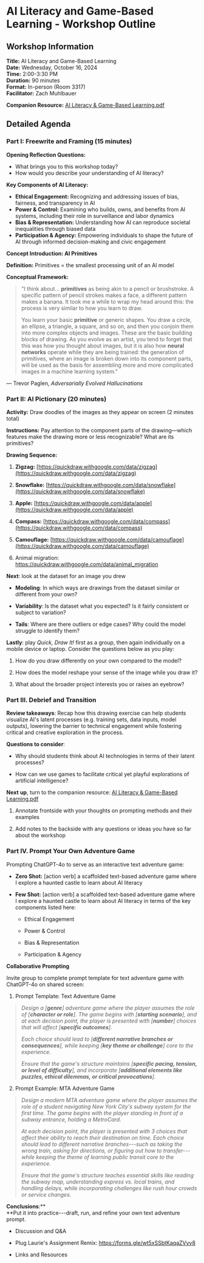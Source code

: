 # AI Literacy and Game-Based Learning - Workshop Outline

## Workshop Information

**Title:** AI Literacy and Game-Based Learning  
**Date:** Wednesday, October 16, 2024  
**Time:** 2:00-3:30 PM  
**Duration:** 90 minutes  
**Format:** In-person (Room 3317)  
**Facilitator:** Zach Muhlbauer

**Companion Resource:** [AI Literacy & Game-Based Learning.pdf](https://drive.google.com/file/d/1B_pfrMeJriZcsVK8L-AA4cHa9HS11rr9/view?usp=sharing)

## Detailed Agenda

### Part I: Freewrite and Framing (15 minutes)

**Opening Reflection Questions:**
- What brings you to this workshop today?
- How would you describe your understanding of AI literacy?

**Key Components of AI Literacy:**

- **Ethical Engagement:** Recognizing and addressing issues of bias, fairness, and transparency in AI
- **Power & Control:** Examining who builds, owns, and benefits from AI systems, including their role in surveillance and labor dynamics
- **Bias & Representation:** Understanding how AI can reproduce societal inequalities through biased data
- **Participation & Agency:** Empowering individuals to shape the future of AI through informed decision-making and civic engagement

**Concept Introduction: AI Primitives**

**Definition:** Primitives = the smallest processing unit of an AI model

**Conceptual Framework:**
> "I think about... **primitives** as being akin to a pencil or brushstroke. A specific pattern of pencil strokes makes a face, a different pattern makes a banana. It took me a while to wrap my head around this: the process is very similar to how you learn to draw.
>
> You learn your basic **primitive** or generic shapes. You draw a circle, an ellipse, a triangle, a square, and so on, and then you conjoin them into more complex objects and images. These are the basic building blocks of drawing. As you evolve as an artist, you tend to forget that this was how you thought about images, but it is also how **neural networks** operate while they are being trained: the generation of primitives, where an image is broken down into its component parts, will be used as the basis for assembling more and more complicated images in a machine learning system."

— Trevor Paglen, *Adversarially Evolved Hallucinations*

### Part II: AI Pictionary (20 minutes)

**Activity:** Draw doodles of the images as they appear on screen (2 minutes total)

**Instructions:** Pay attention to the component parts of the drawing—which features make the drawing more or less recognizable? What are its primitives?

**Drawing Sequence:**
1. **Zigzag:** [https://quickdraw.withgoogle.com/data/zigzag](https://quickdraw.withgoogle.com/data/zigzag)
2. **Snowflake:** [https://quickdraw.withgoogle.com/data/snowflake](https://quickdraw.withgoogle.com/data/snowflake)
3. **Apple:** [https://quickdraw.withgoogle.com/data/apple](https://quickdraw.withgoogle.com/data/apple)
4. **Compass:** [https://quickdraw.withgoogle.com/data/compass](https://quickdraw.withgoogle.com/data/compass)
5. **Camouflage:** [https://quickdraw.withgoogle.com/data/camouflage](https://quickdraw.withgoogle.com/data/camouflage)

6.  Animal migration: <https://quickdraw.withgoogle.com/data/animal_migration>

**Next**: look at the dataset for an image you drew

-   **Modeling**: In which ways are drawings from the dataset similar or different from your own?

-   **Variability**: Is the dataset what you expected? Is it fairly consistent or subject to variation?

-   **Tails**: Where are there outliers or edge cases? Why could the model struggle to identify them?

**Lastly**: play *Quick, Draw It!* first as a group, then again individually on a mobile device or laptop. Consider the questions below as you play:

1.  How do you draw differently on your own compared to the model?

2.  How does the model reshape your sense of the image while you draw it?

3.  What about the broader project interests you or raises an eyebrow?

### Part III. Debrief and Transition

**Review takeaways**: Recap how this drawing exercise can help students visualize AI's latent processes (e.g. training sets, data inputs, model outputs), lowering the barrier to technical engagement while fostering critical and creative exploration in the process.

**Questions to consider**:

-   Why should students think about AI technologies in terms of their latent processes?

-   How can we use games to facilitate critical yet playful explorations of artificial intelligence?

**Next** **up**, turn to the companion resource: [AI Literacy & Game-Based Learning.pdf](https://drive.google.com/file/d/1B_pfrMeJriZcsVK8L-AA4cHa9HS11rr9/view?usp=sharing)

1.  Annotate frontside with your thoughts on prompting methods and their examples

2.  Add notes to the backside with any questions or ideas you have so far about the workshop

### Part IV. Prompt Your Own Adventure Game

Prompting ChatGPT-4o to serve as an interactive text adventure game:

-   **Zero Shot:** [action verb] a scaffolded text-based adventure game where I explore a haunted castle to learn about AI literacy

-   **Few Shot:** [action verb] a scaffolded text-based adventure game where I explore a haunted castle to learn about AI literacy in terms of the key components listed here:

    -   Ethical Engagement

    -   Power & Control

    -   Bias & Representation

    -   Participation & Agency

**Collaborative Prompting**

Invite group to complete prompt template for text adventure game with ChatGPT-4o on shared screen:

1.  Prompt Template: Text Adventure Game

> *Design a \[**genre**\] adventure game where the player assumes the role of \[**character or role**\]. The game begins with \[**starting scenario**\], and at each decision point, the player is presented with \[**number**\] choices that will affect \[**specific outcomes**\].*
>
> *Each choice should lead to \[**different narrative branches or consequences**\], while keeping \[**key theme or challenge**\] core to the experience.*
>
> *Ensure that the game's structure maintains \[**specific pacing, tension, or level of difficulty**\], and incorporate \[**additional elements like puzzles, ethical dilemmas, or critical provocations**\].*

2.  Prompt Example: MTA Adventure Game

> *Design a modern MTA adventure game where the player assumes the role of a student navigating New York City's subway system for the first time. The game begins with the player standing in front of a subway entrance, holding a MetroCard.*
>
> *At each decision point, the player is presented with 3 choices that affect their ability to reach their destination on time. Each choice should lead to different narrative branches---such as taking the wrong train, asking for directions, or figuring out how to transfer---while keeping the theme of learning public transit core to the experience.*
>
> *Ensure that the game's structure teaches essential skills like reading the subway map, understanding express vs. local trains, and handling delays, while incorporating challenges like rush hour crowds or service changes.*

**Conclusions**:**\
**Put it into practice---draft, run, and refine your own text adventure prompt.

-   Discussion and Q&A

-   Plug Laurie's Assignment Remix: <https://forms.gle/wt5xSSbtKaqaZVyy8>

-   Links and Resources
